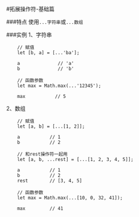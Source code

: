 #拓展操作符-基础篇

###特点
使用`...字符串`或`...数组`

###实例
1、字符串
```
    // 赋值
    let [b, a] = [...'ba'];

    a              // 'a'
    b              // 'b'
```
```
    // 函数参数
    let max = Math.max(...'12345');

    max           // 5
```

2、数组
```
    // 赋值
    let [a, b] = [...[1, 2]];

    a           // 1
    b           // 2
```
```
    // 和rest操作符一起用
    let [a, b, ...rest] = [...[1, 2, 3, 4, 5]];

    a           // 1
    b           // 2
    rest        // [3, 4, 5]
```
```
    // 函数参数
    let max = Math.max(...[10, 0, 32, 41]);

    max         // 41
```
